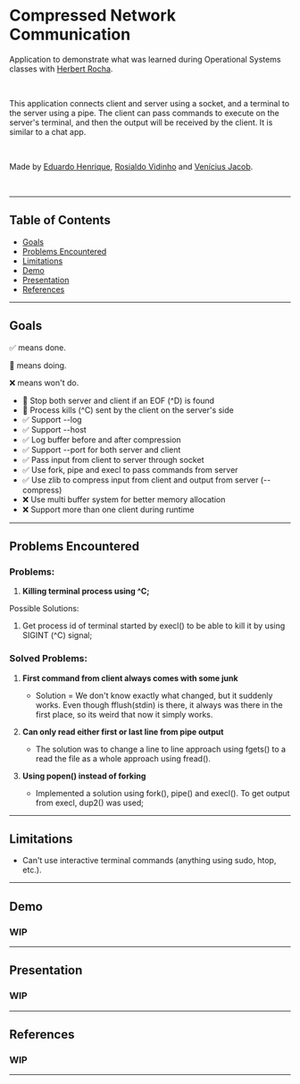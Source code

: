 # Compressed Network Communication

Application to demonstrate what was learned during Operational Systems classes with [Herbert Rocha](https://github.com/hbgit).

</br>

This application connects client and server using a socket, and a terminal to the server using a pipe. The client can pass commands to execute on the server's terminal, and then the output will be received by the client. It is similar to a chat app.

</br>

Made by [Eduardo Henrique](https://github.com/ed-henrique), [Rosialdo Vidinho](https://github.com/Rosialdo) and [Venícius Jacob](https://github.com/veniciusjacob).

</br>

---

## Table of Contents

- [Goals](#goals)
- [Problems Encountered](#problems-encountered)
- [Limitations](#limitations)
- [Demo](#demo)
- [Presentation](#presentation)
- [References](#references)

---

## Goals

✅ means done.

🚧 means doing.

❌ means won't do.

- 🚧 Stop both server and client if an EOF (^D) is found
- 🚧 Process kills (^C) sent by the client on the server's side
- ✅ Support --log
- ✅ Support --host
- ✅ Log buffer before and after compression
- ✅ Support --port for both server and client
- ✅ Pass input from client to server through socket
- ✅ Use fork, pipe and execl to pass commands from server
- ✅ Use zlib to compress input from client and output from server (--compress)
- ❌ Use multi buffer system for better memory allocation
- ❌ Support more than one client during runtime

---

## Problems Encountered

### Problems:

1. **Killing terminal process using ^C;**

Possible Solutions:

1. Get process id of terminal started by execl() to be able to kill it by using SIGINT (^C) signal;

### Solved Problems:

1. **First command from client always comes with some junk**
    - Solution = We don't know exactly what changed, but it suddenly works. Even though fflush(stdin) is there, it always was there in the first place, so its weird that now it simply works.

2. **Can only read either first or last line from pipe output**
    - The solution was to change a line to line approach using fgets() to a read the file as a whole approach using fread().

3. **Using popen() instead of forking**
    - Implemented a solution using fork(), pipe() and execl(). To get output from execl, dup2() was used;

---

## Limitations

- Can't use interactive terminal commands (anything using sudo, htop, etc.).

---

## Demo

### WIP

---

## Presentation

### WIP

---

## References

### WIP

---